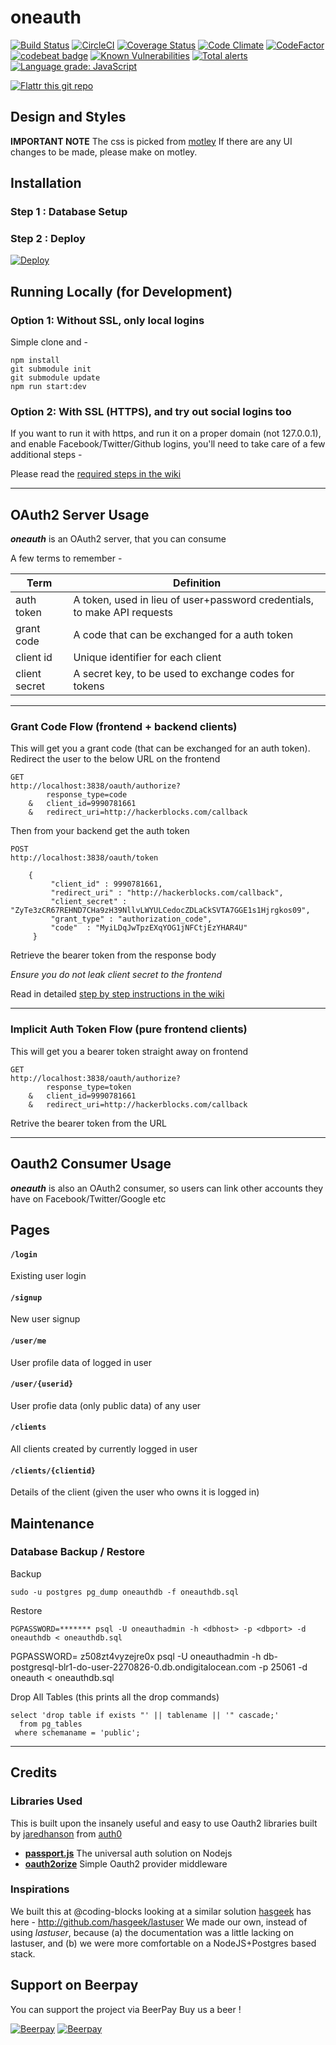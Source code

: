 # oneauth
[![Build Status](https://travis-ci.org/coding-blocks/oneauth.svg)](https://travis-ci.org/coding-blocks/oneauth)
[![CircleCI](https://circleci.com/gh/coding-blocks/oneauth.svg?style=svg)](https://circleci.com/gh/coding-blocks/oneauth)
[![Coverage Status](https://codecov.io/github/coding-blocks/oneauth/badge.svg)](https://codecov.io/gh/coding-blocks/oneauth)
[![Code Climate](https://lima.codeclimate.com/github/coding-blocks/oneauth/badges/gpa.svg)](https://lima.codeclimate.com/github/coding-blocks/oneauth)
[![CodeFactor](https://www.codefactor.io/repository/github/coding-blocks/oneauth/badge)](https://www.codefactor.io/repository/github/coding-blocks/oneauth)
[![codebeat badge](https://codebeat.co/badges/93d5f023-5bab-40c0-9c65-aeb724814bd3)](https://codebeat.co/projects/github-com-coding-blocks-oneauth-master)
[![Known Vulnerabilities](https://snyk.io/test/github/coding-blocks/oneauth/badge.svg)](https://snyk.io/test/github/coding-blocks/oneauth)
[![Total alerts](https://img.shields.io/lgtm/alerts/g/coding-blocks/oneauth.svg?logo=lgtm&logoWidth=18)](https://lgtm.com/projects/g/coding-blocks/oneauth/alerts/)
[![Language grade: JavaScript](https://img.shields.io/lgtm/grade/javascript/g/coding-blocks/oneauth.svg?logo=lgtm&logoWidth=18)](https://lgtm.com/projects/g/coding-blocks/oneauth/context:javascript)

[![Flattr this git repo](http://api.flattr.com/button/flattr-badge-large.png)](https://flattr.com/submit/auto?user_id=championswimmer&url=https://github.com/coding-blocks/oneauth&title=oneauth&language=&tags=github&category=software)

## Design and Styles

**IMPORTANT NOTE** The css is picked from [motley](https://github.com/coding-blocks/motley)
If there are any UI changes to be made, please make on motley.

## Installation

### Step 1 : Database Setup

### Step 2 : Deploy
[![Deploy](https://www.herokucdn.com/deploy/button.svg)](https://heroku.com/deploy)

## Running Locally (for Development)

### Option 1: Without SSL, only local logins
Simple clone and  -

```
npm install
git submodule init
git submodule update
npm run start:dev
```

### Option 2: With SSL (HTTPS), and try out social logins too

If you want to run it with https, and run it on a proper domain
(not 127.0.0.1), and enable Facebook/Twitter/Github logins, you'll need to take care of
a few additional steps -

Please read the [required steps in the wiki](https://github.com/coding-blocks/oneauth/wiki/)

-------------------------

## OAuth2 Server Usage
_**oneauth**_ is an OAuth2 server, that you can consume

A few terms to remember -

| Term | Definition |
| -----|------------|
| auth token | A token, used in lieu of user+password credentials, to make API requests |
| grant code | A code that can be exchanged for a auth token |
| client id | Unique identifier for each client |
| client secret| A secret key, to be used to exchange codes for tokens |

-------------------------

### Grant Code Flow (frontend + backend clients)
This will get you a grant code (that can be exchanged for an auth token).
Redirect the user to the below URL on the frontend
```
GET
http://localhost:3838/oauth/authorize?
        response_type=code
    &   client_id=9990781661
    &   redirect_uri=http://hackerblocks.com/callback
```
Then from your backend get the auth token
```
POST
http://localhost:3838/oauth/token

    {
         "client_id" : 9990781661,
         "redirect_uri" : "http://hackerblocks.com/callback",
         "client_secret" : "ZyTe3zCR67REHND7CHa9zH39NllvLWYULCedocZDLaCkSVTA7GGE1s1Hjrgkos09",
         "grant_type" : "authorization_code",
         "code"  : "MyiLDqJwTpzEXqYOG1jNFCtjEzYHAR4U"
     }
```
Retrieve the bearer token from the response body

_Ensure you do not leak client secret
to the frontend_

Read in detailed [step by step instructions in the wiki](wiki)

-------------------------

### Implicit Auth Token Flow (pure frontend clients)
This will get you a bearer token straight away on frontend
```
GET
http://localhost:3838/oauth/authorize?
        response_type=token
    &   client_id=9990781661
    &   redirect_uri=http://hackerblocks.com/callback
```
Retrive the bearer token from the URL

-------------------------


## Oauth2 Consumer Usage
_**oneauth**_ is also an OAuth2 consumer, so users can link other accounts
they have on Facebook/Twitter/Google etc

## Pages

#### `/login`
Existing user login

#### `/signup`
New user signup

#### `/user/me`
User profile data of logged in user

#### `/user/{userid}`
User profie data (only public data) of any user

#### `/clients`
All clients created by currently logged in user

#### `/clients/{clientid}`
Details of the client (given the user who owns it is logged in)

## Maintenance

### Database Backup / Restore

Backup

```shell
sudo -u postgres pg_dump oneauthdb -f oneauthdb.sql
```

Restore
```shell
PGPASSWORD=******* psql -U oneauthadmin -h <dbhost> -p <dbport> -d oneauthdb < oneauthdb.sql
```
PGPASSWORD= z508zt4vyzejre0x psql -U oneauthadmin -h db-postgresql-blr1-do-user-2270826-0.db.ondigitalocean.com -p 25061 -d oneauth < oneauthdb.sql

Drop All Tables (this prints all the drop commands)
```sqlite-sql
select 'drop table if exists "' || tablename || '" cascade;' 
  from pg_tables
 where schemaname = 'public';
 ```

-------------------------

## Credits
### Libraries Used
This is built upon the insanely useful and easy to use Oauth2 libraries
built by [jaredhanson](http://github.com/jaredhanson) from [auth0](http://github.com/auth0)
 - **[passport.js](https://github.com/jaredhanson/passport)** The universal auth solution on Nodejs
 - **[oauth2orize](https://github.com/jaredhanson/oauth2orize)** Simple Oauth2 provider middleware

### Inspirations
We built this at @coding-blocks looking at a similar solution [hasgeek](http://github.com/hasgeek)
has here - http://github.com/hasgeek/lastuser
We made our own, instead of using _lastuser_, because (a) the documentation
was a little lacking on lastuser, and (b) we were more comfortable on a
NodeJS+Postgres based stack.

## Support on Beerpay
You can support the project via BeerPay
Buy us a beer !

[![Beerpay](https://beerpay.io/coding-blocks/oneauth/badge.svg?style=beer-square)](https://beerpay.io/coding-blocks/oneauth)  [![Beerpay](https://beerpay.io/coding-blocks/oneauth/make-wish.svg?style=flat-square)](https://beerpay.io/coding-blocks/oneauth?focus=wish)
